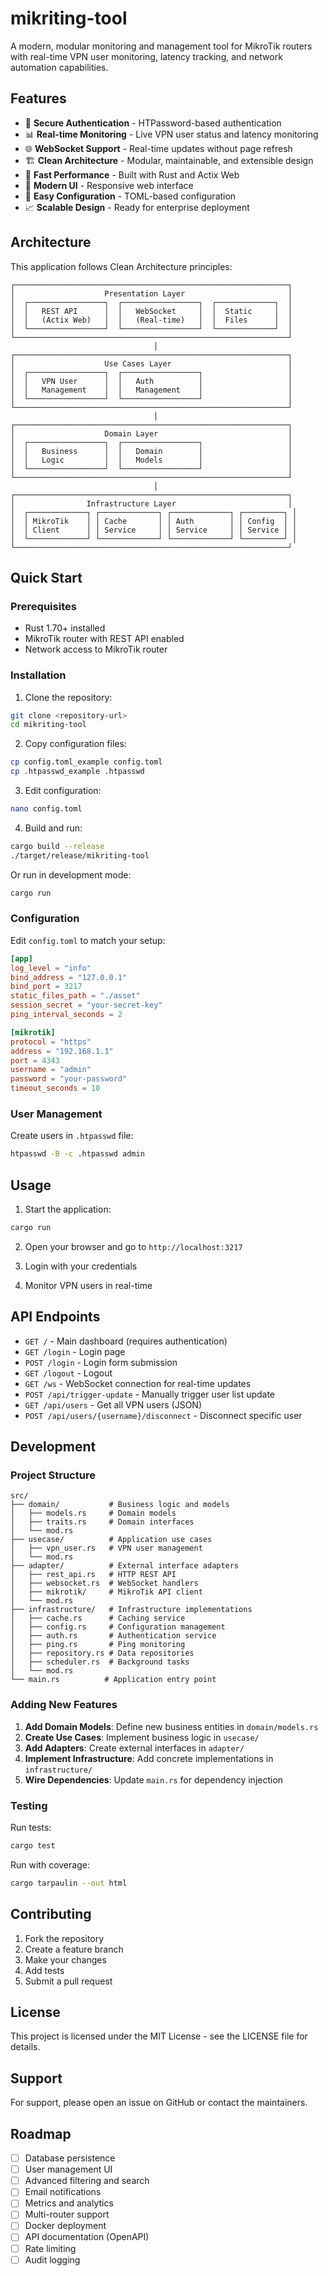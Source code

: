 # mikriting-tool

A modern, modular monitoring and management tool for MikroTik routers with real-time VPN user monitoring, latency tracking, and network automation capabilities.

## Features

- 🔐 **Secure Authentication** - HTPassword-based authentication
- 📊 **Real-time Monitoring** - Live VPN user status and latency monitoring
- 🌐 **WebSocket Support** - Real-time updates without page refresh
- 🏗️ **Clean Architecture** - Modular, maintainable, and extensible design
- 🚀 **Fast Performance** - Built with Rust and Actix Web
- 📱 **Modern UI** - Responsive web interface
- 🔧 **Easy Configuration** - TOML-based configuration
- 📈 **Scalable Design** - Ready for enterprise deployment

## Architecture

This application follows Clean Architecture principles:

```
┌─────────────────────────────────────────────────────────────┐
│                    Presentation Layer                       │
│  ┌─────────────────┐  ┌─────────────────┐  ┌─────────────┐  │
│  │   REST API      │  │   WebSocket     │  │  Static     │  │
│  │   (Actix Web)   │  │   (Real-time)   │  │  Files      │  │
│  └─────────────────┘  └─────────────────┘  └─────────────┘  │
└─────────────────────────────────────────────────────────────┘
                                │
┌─────────────────────────────────────────────────────────────┐
│                    Use Cases Layer                          │
│  ┌─────────────────┐  ┌─────────────────┐                   │
│  │   VPN User      │  │   Auth          │                   │
│  │   Management    │  │   Management    │                   │
│  └─────────────────┘  └─────────────────┘                   │
└─────────────────────────────────────────────────────────────┘
                                │
┌─────────────────────────────────────────────────────────────┐
│                    Domain Layer                             │
│  ┌─────────────────┐  ┌─────────────────┐                   │
│  │   Business      │  │   Domain        │                   │
│  │   Logic         │  │   Models        │                   │
│  └─────────────────┘  └─────────────────┘                   │
└─────────────────────────────────────────────────────────────┘
                                │
┌─────────────────────────────────────────────────────────────┐
│                Infrastructure Layer                         │
│  ┌─────────────┐ ┌─────────────┐ ┌─────────────┐ ┌─────────┐ │
│  │ MikroTik    │ │ Cache       │ │ Auth        │ │ Config  │ │
│  │ Client      │ │ Service     │ │ Service     │ │ Service │ │
│  └─────────────┘ └─────────────┘ └─────────────┘ └─────────┘ │
└─────────────────────────────────────────────────────────────┘
```

## Quick Start

### Prerequisites

- Rust 1.70+ installed
- MikroTik router with REST API enabled
- Network access to MikroTik router

### Installation

1. Clone the repository:
```bash
git clone <repository-url>
cd mikriting-tool
```

2. Copy configuration files:
```bash
cp config.toml_example config.toml
cp .htpasswd_example .htpasswd
```

3. Edit configuration:
```bash
nano config.toml
```

4. Build and run:
```bash
cargo build --release
./target/release/mikriting-tool
```

Or run in development mode:
```bash
cargo run
```

### Configuration

Edit `config.toml` to match your setup:

```toml
[app]
log_level = "info"
bind_address = "127.0.0.1"
bind_port = 3217
static_files_path = "./asset"
session_secret = "your-secret-key"
ping_interval_seconds = 2

[mikrotik]
protocol = "https"
address = "192.168.1.1"
port = 4343
username = "admin"
password = "your-password"
timeout_seconds = 10
```

### User Management

Create users in `.htpasswd` file:
```bash
htpasswd -B -c .htpasswd admin
```

## Usage

1. Start the application:
```bash
cargo run
```

2. Open your browser and go to `http://localhost:3217`

3. Login with your credentials

4. Monitor VPN users in real-time

## API Endpoints

- `GET /` - Main dashboard (requires authentication)
- `GET /login` - Login page
- `POST /login` - Login form submission
- `GET /logout` - Logout
- `GET /ws` - WebSocket connection for real-time updates
- `POST /api/trigger-update` - Manually trigger user list update
- `GET /api/users` - Get all VPN users (JSON)
- `POST /api/users/{username}/disconnect` - Disconnect specific user

## Development

### Project Structure

```
src/
├── domain/           # Business logic and models
│   ├── models.rs     # Domain models
│   ├── traits.rs     # Domain interfaces
│   └── mod.rs
├── usecase/          # Application use cases
│   ├── vpn_user.rs   # VPN user management
│   └── mod.rs
├── adapter/          # External interface adapters
│   ├── rest_api.rs   # HTTP REST API
│   ├── websocket.rs  # WebSocket handlers
│   ├── mikrotik/     # MikroTik API client
│   └── mod.rs
├── infrastructure/   # Infrastructure implementations
│   ├── cache.rs      # Caching service
│   ├── config.rs     # Configuration management
│   ├── auth.rs       # Authentication service
│   ├── ping.rs       # Ping monitoring
│   ├── repository.rs # Data repositories
│   ├── scheduler.rs  # Background tasks
│   └── mod.rs
└── main.rs          # Application entry point
```

### Adding New Features

1. **Add Domain Models**: Define new business entities in `domain/models.rs`
2. **Create Use Cases**: Implement business logic in `usecase/`
3. **Add Adapters**: Create external interfaces in `adapter/`
4. **Implement Infrastructure**: Add concrete implementations in `infrastructure/`
5. **Wire Dependencies**: Update `main.rs` for dependency injection

### Testing

Run tests:
```bash
cargo test
```

Run with coverage:
```bash
cargo tarpaulin --out html
```

## Contributing

1. Fork the repository
2. Create a feature branch
3. Make your changes
4. Add tests
5. Submit a pull request

## License

This project is licensed under the MIT License - see the LICENSE file for details.

## Support

For support, please open an issue on GitHub or contact the maintainers.

## Roadmap

- [ ] Database persistence
- [ ] User management UI
- [ ] Advanced filtering and search
- [ ] Email notifications
- [ ] Metrics and analytics
- [ ] Multi-router support
- [ ] Docker deployment
- [ ] API documentation (OpenAPI)
- [ ] Rate limiting
- [ ] Audit logging
